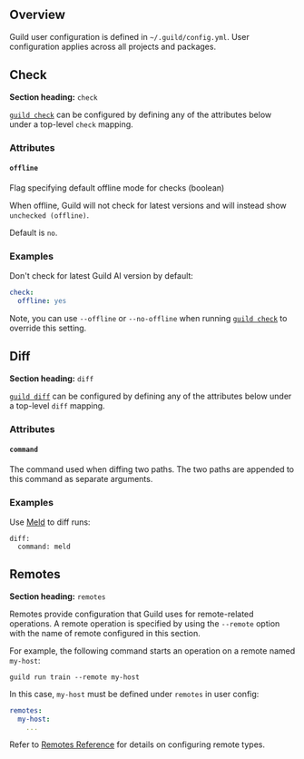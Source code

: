 <!-- -*- eval:(visual-line-mode 1) -*- -->

<div data-theme-toc="true"></div>
<div data-guild-docs="true"></div>

## Overview

Guild user configuration is defined in `~/.guild/config.yml`. User configuration applies across all projects and packages.

## Check

**Section heading:** `check`

[`guild check`](/commands/check) can be configured by defining any of the attributes below under a top-level `check` mapping.

### Attributes

#### `offline`

Flag specifying default offline mode for checks (boolean)

When offline, Guild will not check for latest versions and will instead show `unchecked (offline)`.

Default is `no`.

### Examples

Don't check for latest Guild AI version by default:

``` yaml
check:
  offline: yes
```

Note, you can use `--offline` or `--no-offline` when running [`guild check`](/commands/check) to override this setting.

## Diff

**Section heading:** `diff`

[`guild diff`](/commands/diff) can be configured by defining any of the attributes below under a top-level `diff` mapping.

### Attributes

#### `command`

The command used when diffing two paths. The two paths are appended to this command as separate arguments.

### Examples

Use [Meld](ref:meld) to diff runs:

```
diff:
  command: meld
```

## Remotes

**Section heading:** `remotes`

Remotes provide configuration that Guild uses for remote-related operations. A remote operation is specified by using the `--remote` option with the name of remote configured in this section.

For example, the following command starts an operation on a remote named `my-host`:

```command
guild run train --remote my-host
```

In this case, `my-host` must be defined under `remotes` in user config:

``` yaml
remotes:
  my-host:
    ...
```

Refer to [Remotes Reference](remotes.md) for details on configuring remote types.
